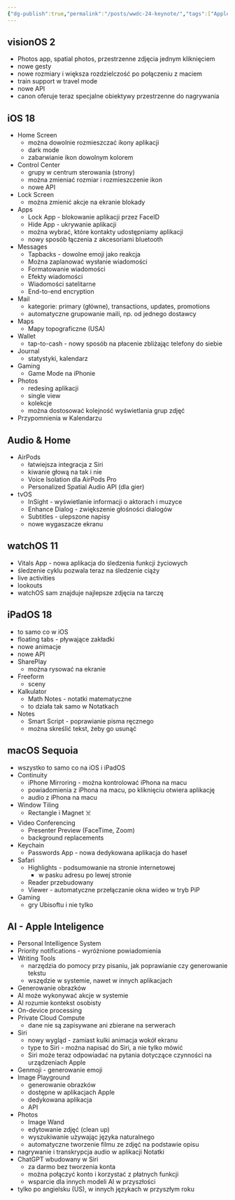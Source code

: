 ```yaml
---
{"dg-publish":true,"permalink":"/posts/wwdc-24-keynote/","tags":["Apple"],"updated":"2024-06-10"}
---
```



## visionOS 2

- Photos app, spatial photos, przestrzenne zdjęcia jednym kliknięciem
- nowe gesty
- nowe rozmiary i większa rozdzielczość po połączeniu z maciem
- train support w travel mode
- nowe API
- canon oferuje teraz specjalne obiektywy przestrzenne do nagrywania

## iOS 18

- Home Screen
	- można dowolnie rozmieszczać ikony aplikacji
	- dark mode
	- zabarwianie ikon dowolnym kolorem
- Control Center
	- grupy w centrum sterowania (strony)
	- można zmieniać rozmiar i rozmieszczenie ikon
	- nowe API
- Lock Screen
	- można zmienić akcje na ekranie blokady
- Apps
	- Lock App - blokowanie aplikacji przez FaceID
	- Hide App - ukrywanie aplikacji
	- można wybrać, które kontakty udostępniamy aplikacji
	- nowy sposób łączenia z akcesoriami bluetooth
- Messages
	- Tapbacks - dowolne emoji jako reakcja
	- Można zaplanować wysłanie wiadomości
	- Formatowanie wiadomości
	- Efekty wiadomości
	- Wiadomości satelitarne
	- End-to-end encryption
- Mail
	- kategorie: primary (główne), transactions, updates, promotions
	- automatyczne grupowanie maili, np. od jednego dostawcy
- Maps
	- Mapy topograficzne (USA)
- Wallet
	- tap-to-cash - nowy sposób na płacenie zbliżając telefony do siebie
- Journal
	- statystyki, kalendarz
- Gaming
	- Game Mode na iPhonie
- Photos
	- redesing aplikacji
	- single view
	- kolekcje
	- można dostosować kolejność wyświetlania grup zdjęć
- Przypomnienia w Kalendarzu

## Audio & Home

- AirPods
	- łatwiejsza integracja z Siri
	- kiwanie głową na tak i nie
	- Voice Isolation dla AirPods Pro
	- Personalized Spatial Audio API (dla gier)
- tvOS
	- InSight - wyświetlanie informacji o aktorach i muzyce
	- Enhance Dialog - zwiększenie głośności dialogów
	- Subtitles - ulepszone napisy
	- nowe wygaszacze ekranu

## watchOS 11

- Vitals App - nowa aplikacja do śledzenia funkcji życiowych
- śledzenie cyklu pozwala teraz na śledzenie ciąży
- live activities
- lookouts
- watchOS sam znajduje najlepsze zdjęcia na tarczę

## iPadOS 18

- to samo co w iOS
- floating tabs - pływające zakładki
- nowe animacje
- nowe API
- SharePlay
	- można rysować na ekranie
- Freeform
	- sceny
- Kalkulator
	- Math Notes - notatki matematyczne
	- to działa tak samo w Notatkach
- Notes
	- Smart Script - poprawianie pisma ręcznego
	- można skreślić tekst, żeby go usunąć

## macOS Sequoia

- wszystko to samo co na iOS i iPadOS
- Continuity
	- iPhone Mirroring - można kontrolować iPhona na macu
	- powiadomienia z iPhona na macu, po kliknięciu otwiera aplikację
	- audio z iPhona na macu
- Window Tiling
	- Rectangle i Magnet ☠️
- Video Conferencing
	- Presenter Preview (FaceTime, Zoom)
	- background replacements
- Keychain
	- Passwords App - nowa dedykowana aplikacja do haseł
- Safari
	- Highlights - podsumowanie na stronie internetowej
		- w pasku adresu po lewej stronie
	- Reader przebudowany
	- Viewer - automatyczne przełączanie okna wideo w tryb PiP
- Gaming
	- gry Ubisoftu i nie tylko

## AI - Apple Inteligence

- Personal Intelligence System
- Priority notifications - wyróżnione powiadomienia
- Writing Tools
	- narzędzia do pomocy przy pisaniu, jak poprawianie czy generowanie tekstu
	- wszędzie w systemie, nawet w innych aplikacjach
- Generowanie obrazków
- AI może wykonywać akcje w systemie
- AI rozumie kontekst osobisty
- On-device processing
- Private Cloud Compute
	- dane nie są zapisywane ani zbierane na serwerach
- Siri
	- nowy wygląd - zamiast kulki animacja wokół ekranu
	- type to Siri - można napisać do Siri, a nie tylko mówić
	- Siri może teraz odpowiadać na pytania dotyczące czynności na urządzeniach Apple
- Genmoji - generowanie emoji
- Image Playground
	- generowanie obrazków
	- dostępne w aplikacjach Apple
	- dedykowana aplikacja
	- API
- Photos
	- Image Wand
	- edytowanie zdjęć (clean up)
	- wyszukiwanie używając języka naturalnego
	- automatyczne tworzenie filmu ze zdjęć na podstawie opisu
- nagrywanie i transkrypcja audio w aplikacji Notatki
- ChatGPT wbudowany w Siri
	- za darmo bez tworzenia konta
	- można połączyć konto i korzystać z płatnych funkcji
	- wsparcie dla innych modeli AI w przyszłości
- tylko po angielsku (US), w innych językach w przyszłym roku
